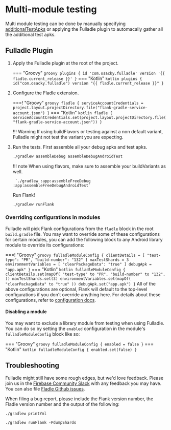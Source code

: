 # Multi-module testing

Multi module testing can be done by manually specifying [additionalTestApks](/fladle/configuration/#additionaltestapks) or applying the Fulladle plugin to automacally gather all the additional test apks.

## Fulladle Plugin

1. Apply the Fulladle plugin at the root of the project.

    === "Groovy"
        ``` groovy
        plugins {
            id 'com.osacky.fulladle' version '{{ fladle.current_release }}'
        }
        ```
    === "Kotlin"
        ``` kotlin
        plugins {
            id("com.osacky.fulladle") version "{{ fladle.current_release }}"
        }
        ```

2. Configure the Fladle extension.

    ===! "Groovy"
        ``` groovy
        fladle {
            serviceAccountCredentials = project.layout.projectDirectory.file("flank-gradle-service-account.json")
        }
        ```
    === "Kotlin"
        ``` kotlin
        fladle {
            serviceAccountCredentials.set(project.layout.projectDirectory.file("flank-gradle-service-account.json"))
        }
        ```

    !!! Warning
        If using buildFlavors or testing against a non default variant, Fulladle might not test the variant you are expecting.

3. Run the tests.
    First assemble all your debug apks and test apks.
    ``` bash
    ./gradlew assembleDebug assembleDebugAndroidTest
    ```

    !!! note
        When using flavors, make sure to assemble your buildVariants as well.

        `./gradlew :app:assembleFreeDebug :app:assembleFreeDebugAndroidTest`

    Run Flank!
    ``` bash
    ./gradlew runFlank
    ```

### Overriding configurations in modules
Fulladle will pick Flank configurations from the `fladle` block in the root `build.gradle` file. You may want to override some of these configurations for certain modules, you can add the following block to any Android library module to override its configurations:


===! "Groovy"
    ``` groovy
    fulladleModuleConfig {
      clientDetails = [
          "test-type": "PR",
          "build-number": "132"
      ]
      maxTestShards = 3
      environmentVariables = [
          "clearPackageData": "true"
      ]
      debugApk = "app.apk"
    }
    ```
=== "Kotlin"
    ``` kotlin
    fulladleModuleConfig {
      clientDetails.set(mapOf(
        "test-type" to "PR",
        "build-number" to "132",
      ))
      maxTestShards.set(3)
      environmentVariables.set(mapOf(
        "clearPackageData" to "true"
      ))
      debugApk.set("app.apk")
    }
    ```
All of the above configurations are optional, Flank will default to the top-level configurations if you don't override anything here. For details about these configurations, refer to [configuration docs](./configuration.md).

#### Disabling a module
You may want to exclude a library module from testing when using Fulladle. You can do so by setting the `enabled` configuration in the module's `fulladleModuleConfig` block like so:


=== "Groovy"
    ``` groovy
    fulladleModuleConfig {
      enabled = false
    }
    ```
=== "Kotlin"
    ``` kotlin
    fulladleModuleConfig {
      enabled.set(false)
    }
    ```
## Troubleshooting
Fulladle might still have some rough edges, but we'd love feedback. Please join us in the [Firebase Community Slack](https://firebase.community/) with any feedback you may have.
You can also file [Fladle Github issues](https://github.com/runningcode/fladle/issues).

When filing a bug report, please include the Flank version number, the Fladle version number and the output of the following:

`./gradlew printYml`

`./gradlew runFlank -PdumpShards`


